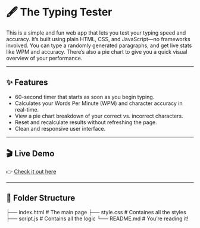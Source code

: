 # 🖋️ The Typing Tester

This is a simple and fun web app that lets you test your typing speed and accuracy. It’s built using plain HTML, CSS, and JavaScript—no frameworks involved.
You can type a randomly generated paragraphs, and get live stats like WPM and accuracy.
There’s also a pie chart to give you a quick visual overview of your performance.

---

## ✨ Features

- 60-second timer that starts as soon as you begin typing.
- Calculates your Words Per Minute (WPM) and character accuracy in real-time.
- View a pie chart breakdown of your correct vs. incorrect characters.
- Reset and recalculate results without refreshing the page.
- Clean and responsive user interface.

---

## 🎬 Live Demo

👉 [Check it out here](https://your-demo-link.com)  

---

## 📁 Folder Structure
 ├── index.html # The main page
 ├── style.css # Containes all the styles
 ├── script.js # Contains all the logic
 └── README.md # You’re reading it!
